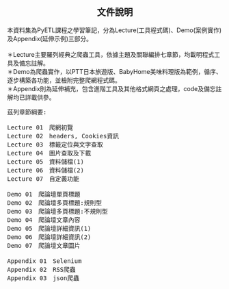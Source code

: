 
<h2 align="center">文件說明</h2>

<p>本資料集為PyETL課程之學習筆記，分為Lecture(工具程式碼)、Demo(案例實作)及Appendix(延伸示例)三部分。<br><br>
＊Lecture主要羅列經典之爬蟲工具，依據主題及關聯編排七章節，均載明程式工具及備忘註解。<br>
＊Demo為爬蟲實作，以PTT日本旅遊版、BabyHome美味料理版為範例，循序、逐步構築各功能，並檢附完整爬網程式碼。<br>
＊Appendix則為延伸補充，包含進階工具及其他格式網頁之處理，code及備忘註解均已詳載供參。</p>

<pre>
茲列章節綱要:

Lecture 01　爬網初覽
Lecture 02　headers, Cookies資訊
Lecture 03　標籤定位與文字查取
Lecture 04　圖片查取及下載
Lecture 05　資料儲檔(1)
Lecture 06　資料儲檔(2)
Lecture 07　自定義功能

Demo 01　爬論壇單頁標題
Demo 02　爬論壇多頁標題:規則型
Demo 03　爬論壇多頁標題:不規則型
Demo 04　爬論壇文章內容
Demo 05　爬論壇詳細資訊(1)
Demo 06　爬論壇詳細資訊(2)
Demo 07　爬論壇文章圖片

Appendix 01　Selenium
Appendix 02　RSS爬蟲
Appendix 03　json爬蟲
</pre>
